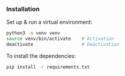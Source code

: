 ### Installation
Set up & run a virtual environment:
```bash
python3 -m venv venv
source venv/bin/activate    # Activation
deactivate                  # Deactivation
```
To install the dependencies:
```bash
pip install -r requirements.txt
```
